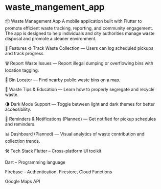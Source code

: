 # waste_mangement_app

📦 Waste Management App
A mobile application built with Flutter to promote efficient waste tracking, reporting, and community engagement. The app is designed to help individuals and city authorities manage waste disposal and promote a cleaner environment.

🚀 Features
♻️ Track Waste Collection — Users can log scheduled pickups and track progress.

🗑️ Report Waste Issues — Report illegal dumping or overflowing bins with location tagging.

📍 Bin Locator — Find nearby public waste bins on a map.

🧾 Waste Tips & Education — Learn how to properly segregate and recycle waste.

🌗 Dark Mode Support — Toggle between light and dark themes for better accessibility.

🔔 Reminders & Notifications (Planned) — Get notified for pickup schedules and reminders.

📊 Dashboard (Planned) — Visual analytics of waste contribution and collection trends.

🛠️ Tech Stack
Flutter – Cross-platform UI toolkit

Dart – Programming language

Firebase  – Authentication, Firestore, Cloud Functions

Google Maps API


